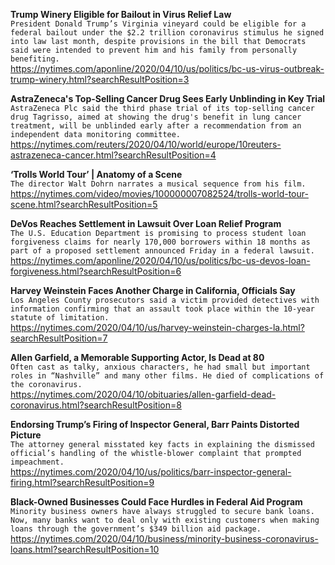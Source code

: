 **Trump Winery Eligible for Bailout in Virus Relief Law**\
`President Donald Trump’s Virginia vineyard could be eligible for a federal bailout under the $2.2 trillion coronavirus stimulus he signed into law last month, despite provisions in the bill that Democrats said were intended to prevent him and his family from personally benefiting.`\
https://nytimes.com/aponline/2020/04/10/us/politics/bc-us-virus-outbreak-trump-winery.html?searchResultPosition=3

**AstraZeneca's Top-Selling Cancer Drug Sees Early Unblinding in Key Trial**\
`AstraZeneca Plc said the third phase trial of its top-selling cancer drug Tagrisso, aimed at showing the drug's benefit in lung cancer treatment, will be unblinded early after a recommendation from an independent data monitoring committee.`\
https://nytimes.com/reuters/2020/04/10/world/europe/10reuters-astrazeneca-cancer.html?searchResultPosition=4

**‘Trolls World Tour’ | Anatomy of a Scene**\
`The director Walt Dohrn narrates a musical sequence from his film.`\
https://nytimes.com/video/movies/100000007082524/trolls-world-tour-scene.html?searchResultPosition=5

**DeVos Reaches Settlement in Lawsuit Over Loan Relief Program**\
`The U.S. Education Department is promising to process student loan forgiveness claims for nearly 170,000 borrowers within 18 months as part of a proposed settlement announced Friday in a federal lawsuit.`\
https://nytimes.com/aponline/2020/04/10/us/politics/bc-us-devos-loan-forgiveness.html?searchResultPosition=6

**Harvey Weinstein Faces Another Charge in California, Officials Say**\
`Los Angeles County prosecutors said a victim provided detectives with information confirming that an assault took place within the 10-year statute of limitation.`\
https://nytimes.com/2020/04/10/us/harvey-weinstein-charges-la.html?searchResultPosition=7

**Allen Garfield, a Memorable Supporting Actor, Is Dead at 80**\
`Often cast as talky, anxious characters, he had small but important roles in “Nashville” and many other films. He died of complications of the coronavirus.`\
https://nytimes.com/2020/04/10/obituaries/allen-garfield-dead-coronavirus.html?searchResultPosition=8

**Endorsing Trump’s Firing of Inspector General, Barr Paints Distorted Picture**\
`The attorney general misstated key facts in explaining the dismissed official’s handling of the whistle-blower complaint that prompted impeachment.`\
https://nytimes.com/2020/04/10/us/politics/barr-inspector-general-firing.html?searchResultPosition=9

**Black-Owned Businesses Could Face Hurdles in Federal Aid Program**\
`Minority business owners have always struggled to secure bank loans. Now, many banks want to deal only with existing customers when making loans through the government’s $349 billion aid package.`\
https://nytimes.com/2020/04/10/business/minority-business-coronavirus-loans.html?searchResultPosition=10

